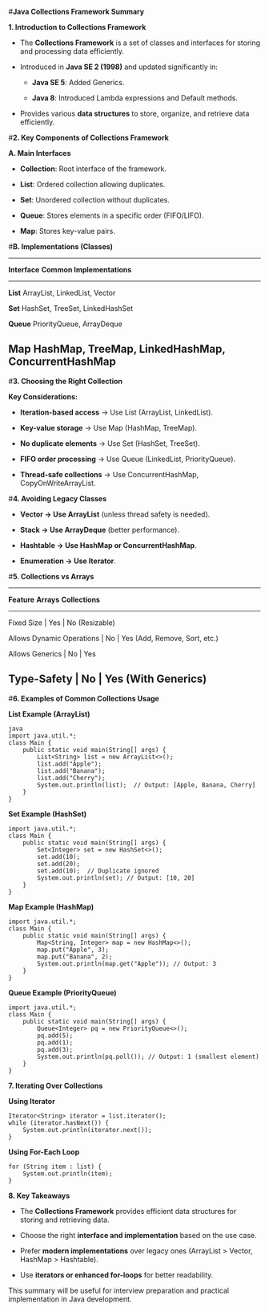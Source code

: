 #**Java Collections Framework Summary**

**1. Introduction to Collections Framework**

-   The **Collections Framework** is a set of classes and interfaces for
    storing and processing data efficiently.

-   Introduced in **Java SE 2 (1998)** and updated significantly in:

    -   **Java SE 5**: Added Generics.

    -   **Java 8**: Introduced Lambda expressions and Default methods.

-   Provides various **data structures** to store, organize, and
    retrieve data efficiently.

#**2. Key Components of Collections Framework**

**A. Main Interfaces**

-   **Collection**: Root interface of the framework.

-   **List**: Ordered collection allowing duplicates.

-   **Set**: Unordered collection without duplicates.

-   **Queue**: Stores elements in a specific order (FIFO/LIFO).

-   **Map**: Stores key-value pairs.

#**B. Implementations (Classes)**

  ----------------------------------------------------------------------------
  **Interface**   **Common Implementations**
  --------------- ------------------------------------------------------------
  **List**        ArrayList, LinkedList, Vector

  **Set**         HashSet, TreeSet, LinkedHashSet

  **Queue**       PriorityQueue, ArrayDeque

  **Map**         HashMap, TreeMap, LinkedHashMap, ConcurrentHashMap
  ----------------------------------------------------------------------------

#**3. Choosing the Right Collection**

**Key Considerations:**

-   **Iteration-based access** → Use List (ArrayList, LinkedList).

-   **Key-value storage** → Use Map (HashMap, TreeMap).

-   **No duplicate elements** → Use Set (HashSet, TreeSet).

-   **FIFO order processing** → Use Queue (LinkedList, PriorityQueue).

-   **Thread-safe collections** → Use ConcurrentHashMap,
    CopyOnWriteArrayList.

#**4. Avoiding Legacy Classes**

-   **Vector → Use ArrayList** (unless thread safety is needed).

-   **Stack → Use ArrayDeque** (better performance).

-   **Hashtable → Use HashMap or ConcurrentHashMap**.

-   **Enumeration → Use Iterator**.

#**5. Collections vs Arrays**

  ----------------------------------------------------------------------------
  **Feature**                    **Arrays**   **Collections**
  ------------------------------ ------------ --------------------------------
  Fixed Size                    | Yes         | No (Resizable)

  Allows Dynamic Operations     | No          | Yes (Add, Remove, Sort, etc.)

  Allows Generics               | No          | Yes

  Type-Safety                   | No          | Yes (With Generics)
  ----------------------------------------------------------------------------

#**6. Examples of Common Collections Usage**

**List Example (ArrayList)**
```
java
import java.util.*;
class Main {
    public static void main(String[] args) {
        List<String> list = new ArrayList<>();
        list.add("Apple");
        list.add("Banana");
        list.add("Cherry");
        System.out.println(list);  // Output: [Apple, Banana, Cherry]
    }
}
```

**Set Example (HashSet)**
```
import java.util.*;
class Main {
    public static void main(String[] args) {
        Set<Integer> set = new HashSet<>();
        set.add(10);
        set.add(20);
        set.add(10);  // Duplicate ignored
        System.out.println(set); // Output: [10, 20]
    }
}
```

**Map Example (HashMap)**
```
import java.util.*;
class Main {
    public static void main(String[] args) {
        Map<String, Integer> map = new HashMap<>();
        map.put("Apple", 3);
        map.put("Banana", 2);
        System.out.println(map.get("Apple")); // Output: 3
    }
}
```

**Queue Example (PriorityQueue)**
```
import java.util.*;
class Main {
    public static void main(String[] args) {
        Queue<Integer> pq = new PriorityQueue<>();
        pq.add(5);
        pq.add(1);
        pq.add(3);
        System.out.println(pq.poll()); // Output: 1 (smallest element)
    }
}
```

**7. Iterating Over Collections**

**Using Iterator**
```
Iterator<String> iterator = list.iterator();
while (iterator.hasNext()) {
    System.out.println(iterator.next());
}
```

**Using For-Each Loop**
```
for (String item : list) {
    System.out.println(item);
}
```

**8. Key Takeaways**

-   The **Collections Framework** provides efficient data structures for
    storing and retrieving data.

-   Choose the right **interface and implementation** based on the use
    case.

-   Prefer **modern implementations** over legacy ones (ArrayList \>
    Vector, HashMap \> Hashtable).

-   Use **iterators or enhanced for-loops** for better readability.

This summary will be useful for interview preparation and practical
implementation in Java development.
